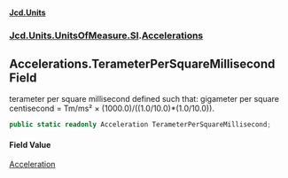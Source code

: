 #### [Jcd.Units](index 'index')
### [Jcd.Units.UnitsOfMeasure.SI](Jcd.Units.UnitsOfMeasure.SI 'Jcd.Units.UnitsOfMeasure.SI').[Accelerations](Accelerations 'Jcd.Units.UnitsOfMeasure.SI.Accelerations')

## Accelerations.TerameterPerSquareMillisecond Field

terameter per square millisecond defined such that: gigameter per square centisecond = Tm/ms² ×
(1000.0)/((1.0/10.0)*(1.0/10.0)).

```csharp
public static readonly Acceleration TerameterPerSquareMillisecond;
```

#### Field Value
[Acceleration](Acceleration 'Jcd.Units.UnitTypes.Acceleration')